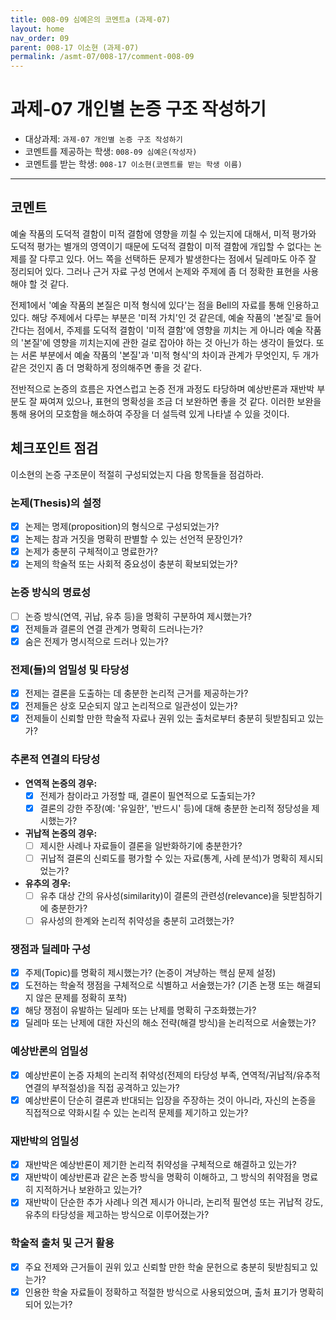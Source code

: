 ```yaml
---
title: 008-09 심예은의 코멘트a (과제-07) 
layout: home
nav_order: 09
parent: 008-17 이소현 (과제-07)
permalink: /asmt-07/008-17/comment-008-09
---
```


# 과제-07 개인별 논증 구조 작성하기

- 대상과제: `과제-07 개인별 논증 구조 작성하기`
- 코멘트를 제공하는 학생: `008-09 심예은(작성자)` 
- 코멘트를 받는 학생: `008-17 이소현(코멘트를 받는 학생 이름)` 

---

## 코멘트

예술 작품의 도덕적 결함이 미적 결함에 영향을 끼칠 수 있는지에 대해서, 미적 평가와 도덕적 평가는 별개의 영역이기 때문에 도덕적 결함이 미적 결함에 개입할 수 없다는 논제를 잘 다루고 있다. 어느 쪽을 선택하든 문제가 발생한다는 점에서 딜레마도 아주 잘 정리되어 있다. 그러나 근거 자료 구성 면에서 논제와 주제에 좀 더 정확한 표현을 사용해야 할 것 같다.

전제1에서 '예술 작품의 본질은 미적 형식에 있다'는 점을 Bell의 자료를 통해 인용하고 있다. 해당 주제에서 다루는 부분은 '미적 가치'인 것 같은데, 예술 작품의 '본질'로 들어간다는 점에서, 주제를 도덕적 결함이 '미적 결함'에 영향을 끼치는 게 아니라 예술 작품의 '본질'에 영향을 끼치는지에 관한 걸로 잡아야 하는 것 아닌가 하는 생각이 들었다. 또는 서론 부분에서 예술 작품의 '본질'과 '미적 형식'의 차이과 관계가 무엇인지, 두 개가 같은 것인지 좀 더 명확하게 정의해주면 좋을 것 같다. 

전반적으로 논증의 흐름은 자연스럽고 논증 전개 과정도 타당하며 예상반론과 재반박 부분도 잘 짜여져 있으나, 표현의 명확성을 조금 더 보완하면 좋을 것 같다. 이러한 보완을 통해 용어의 모호함을 해소하여 주장을 더 설득력 있게 나타낼 수 있을 것이다.

## 체크포인트 점검

이소현의 논증 구조문이 적절히 구성되었는지 다음 항목들을 점검하라.

### **논제(Thesis)의 설정**
- [x] 논제는 명제(proposition)의 형식으로 구성되었는가?
- [x] 논제는 참과 거짓을 명확히 판별할 수 있는 선언적 문장인가?
- [x] 논제가 충분히 구체적이고 명료한가?
- [x] 논제의 학술적 또는 사회적 중요성이 충분히 확보되었는가?

### **논증 방식의 명료성**
- [ ] 논증 방식(연역, 귀납, 유추 등)을 명확히 구분하여 제시했는가?
- [x] 전제들과 결론의 연결 관계가 명확히 드러나는가?
- [x] 숨은 전제가 명시적으로 드러나 있는가?

### **전제(들)의 엄밀성 및 타당성**
- [x] 전제는 결론을 도출하는 데 충분한 논리적 근거를 제공하는가?
- [x] 전제들은 상호 모순되지 않고 논리적으로 일관성이 있는가?
- [x] 전제들이 신뢰할 만한 학술적 자료나 권위 있는 출처로부터 충분히 뒷받침되고 있는가?

### **추론적 연결의 타당성**
- **연역적 논증의 경우:**
  - [x] 전제가 참이라고 가정할 때, 결론이 필연적으로 도출되는가?
  - [x] 결론의 강한 주장(예: '유일한', '반드시' 등)에 대해 충분한 논리적 정당성을 제시했는가?

- **귀납적 논증의 경우:**
  - [ ] 제시한 사례나 자료들이 결론을 일반화하기에 충분한가?
  - [ ] 귀납적 결론의 신뢰도를 평가할 수 있는 자료(통계, 사례 분석)가 명확히 제시되었는가?

- **유추의 경우:**
  - [ ] 유추 대상 간의 유사성(similarity)이 결론의 관련성(relevance)을 뒷받침하기에 충분한가?
  - [ ] 유사성의 한계와 논리적 취약성을 충분히 고려했는가?

### **쟁점과 딜레마 구성**
- [x] 주제(Topic)를 명확히 제시했는가? (논증이 겨냥하는 핵심 문제 설정)
- [x] 도전하는 학술적 쟁점을 구체적으로 식별하고 서술했는가? (기존 논쟁 또는 해결되지 않은 문제를 정확히 포착)
- [x] 해당 쟁점이 유발하는 딜레마 또는 난제를 명확히 구조화했는가?
- [x] 딜레마 또는 난제에 대한 자신의 해소 전략(해결 방식)을 논리적으로 서술했는가?

### **예상반론의 엄밀성**
- [x] 예상반론이 논증 자체의 논리적 취약성(전제의 타당성 부족, 연역적/귀납적/유추적 연결의 부적절성)을 직접 공격하고 있는가?
- [x] 예상반론이 단순히 결론과 반대되는 입장을 주장하는 것이 아니라, 자신의 논증을 직접적으로 약화시킬 수 있는 논리적 문제를 제기하고 있는가?

### **재반박의 엄밀성**
- [x] 재반박은 예상반론이 제기한 논리적 취약성을 구체적으로 해결하고 있는가?
- [x] 재반박이 예상반론과 같은 논증 방식을 명확히 이해하고, 그 방식의 취약점을 명료히 지적하거나 보완하고 있는가?
- [x] 재반박이 단순한 추가 사례나 의견 제시가 아니라, 논리적 필연성 또는 귀납적 강도, 유추의 타당성을 제고하는 방식으로 이루어졌는가?

### **학술적 출처 및 근거 활용**
- [x] 주요 전제와 근거들이 권위 있고 신뢰할 만한 학술 문헌으로 충분히 뒷받침되고 있는가?
- [x] 인용한 학술 자료들이 정확하고 적절한 방식으로 사용되었으며, 출처 표기가 명확히 되어 있는가?
